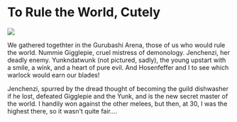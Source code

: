 # To Rule the World, Cutely

![](http://westkarana.com/images/gnomes.jpg)

We gathered togethter in the Gurubashi Arena, those of us who would rule the world. Nummie Gigglepie, cruel mistress of demonology. Jenchenzi, her deadly enemy. Yunkndatwunk (not pictured, sadly), the young upstart with a smile, a wink, and a heart of pure evil. And Hosenfeffer and I to see which warlock would earn our blades!

Jenchenzi, spurred by the dread thought of becoming the guild dishwasher if he lost, defeated Gigglepie and the Yunk, and is the new secret master of the world. I handily won against the other melees, but then, at 30, I was the highest there, so it wasn't quite fair....
